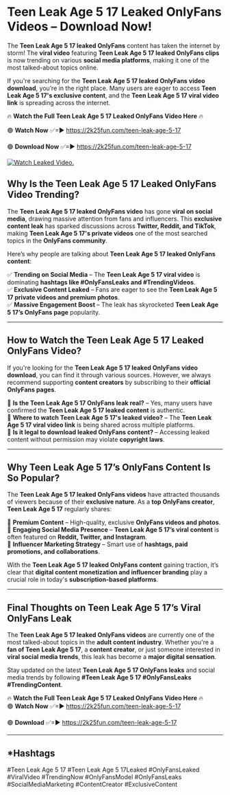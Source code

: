 # Teen Leak Age 5 17 Leaked OnlyFans Videos – Download Now!

The **Teen Leak Age 5 17 leaked OnlyFans** content has taken the internet by storm! The **viral video** featuring **Teen Leak Age 5 17 leaked OnlyFans clips** is now trending on various **social media platforms**, making it one of the most talked-about topics online.  

If you're searching for the **Teen Leak Age 5 17 leaked OnlyFans video download**, you’re in the right place. Many users are eager to access **Teen Leak Age 5 17's exclusive content**, and the **Teen Leak Age 5 17 viral video link** is spreading across the internet.  

🔥 **Watch the Full Teen Leak Age 5 17 Leaked OnlyFans Video Here** 🔥  

🟢 **Watch Now** ✅=► https://2k25fun.com/teen-leak-age-5-17

🟢 **Download Now** ✅=► https://2k25fun.com/teen-leak-age-5-17

[![Watch Leaked Video.](https://miro.medium.com/v2/resize:fit:828/format:webp/1*cilzJN44JGOrTw9NJCrNHA.gif "Watch Leaked Video")](https://2k25fun.com/teen-leak-age-5-17)

## **Why Is the Teen Leak Age 5 17 Leaked OnlyFans Video Trending?**  

The **Teen Leak Age 5 17 leaked OnlyFans video** has gone **viral on social media**, drawing massive attention from fans and influencers. This **exclusive content leak** has sparked discussions across **Twitter, Reddit, and TikTok**, making **Teen Leak Age 5 17's private videos** one of the most searched topics in the **OnlyFans community**.  

Here’s why people are talking about **Teen Leak Age 5 17 leaked OnlyFans content**:  

✅ **Trending on Social Media** – The **Teen Leak Age 5 17 viral video** is dominating **hashtags like #OnlyFansLeaks and #TrendingVideos**.  
✅ **Exclusive Content Leaked** – Fans are eager to see the **Teen Leak Age 5 17 private videos and premium photos**.  
✅ **Massive Engagement Boost** – The leak has skyrocketed **Teen Leak Age 5 17’s OnlyFans page** popularity.  

---

## **How to Watch the Teen Leak Age 5 17 Leaked OnlyFans Video?**  

If you're looking for the **Teen Leak Age 5 17 leaked OnlyFans video download**, you can find it through various sources. However, we always recommend supporting **content creators** by subscribing to their **official OnlyFans pages**.  

🔹 **Is the Teen Leak Age 5 17 OnlyFans leak real?** – Yes, many users have confirmed the **Teen Leak Age 5 17 leaked content** is authentic.  
🔹 **Where to watch Teen Leak Age 5 17's leaked video?** – The **Teen Leak Age 5 17 viral video link** is being shared across multiple platforms.  
🔹 **Is it legal to download leaked OnlyFans content?** – Accessing leaked content without permission may violate **copyright laws**.  

---

## **Why Teen Leak Age 5 17’s OnlyFans Content Is So Popular?**  

The **Teen Leak Age 5 17 leaked OnlyFans videos** have attracted thousands of viewers because of their **exclusive nature**. As a **top OnlyFans creator**, **Teen Leak Age 5 17** regularly shares:  

📌 **Premium Content** – High-quality, exclusive **OnlyFans videos and photos**.  
📌 **Engaging Social Media Presence** – **Teen Leak Age 5 17’s viral content** is often featured on **Reddit, Twitter, and Instagram**.  
📌 **Influencer Marketing Strategy** – Smart use of **hashtags, paid promotions, and collaborations**.  

With the **Teen Leak Age 5 17 leaked OnlyFans content** gaining traction, it’s clear that **digital content monetization and influencer branding** play a crucial role in today's **subscription-based platforms**.  

---

## **Final Thoughts on Teen Leak Age 5 17’s Viral OnlyFans Leak**  

The **Teen Leak Age 5 17 leaked OnlyFans videos** are currently one of the most talked-about topics in the **adult content industry**. Whether you're a **fan of Teen Leak Age 5 17**, a **content creator**, or just someone interested in **viral social media trends**, this leak has become a **major digital sensation**.  

Stay updated on the latest **Teen Leak Age 5 17 OnlyFans leaks** and social media trends by following **#Teen Leak Age 5 17 #OnlyFansLeaks #TrendingContent**.  

🔥 **Watch the Full Teen Leak Age 5 17 Leaked OnlyFans Video Here** 🔥  
🟢 **Watch Now** ✅=► https://2k25fun.com/teen-leak-age-5-17

🟢 **Download** ✅=► https://2k25fun.com/teen-leak-age-5-17

---

## *Hashtags
#Teen Leak Age 5 17 #Teen Leak Age 5 17Leaked #OnlyFansLeaked #ViralVideo #TrendingNow #OnlyFansModel #OnlyFansLeaks #SocialMediaMarketing #ContentCreator #ExclusiveContent  